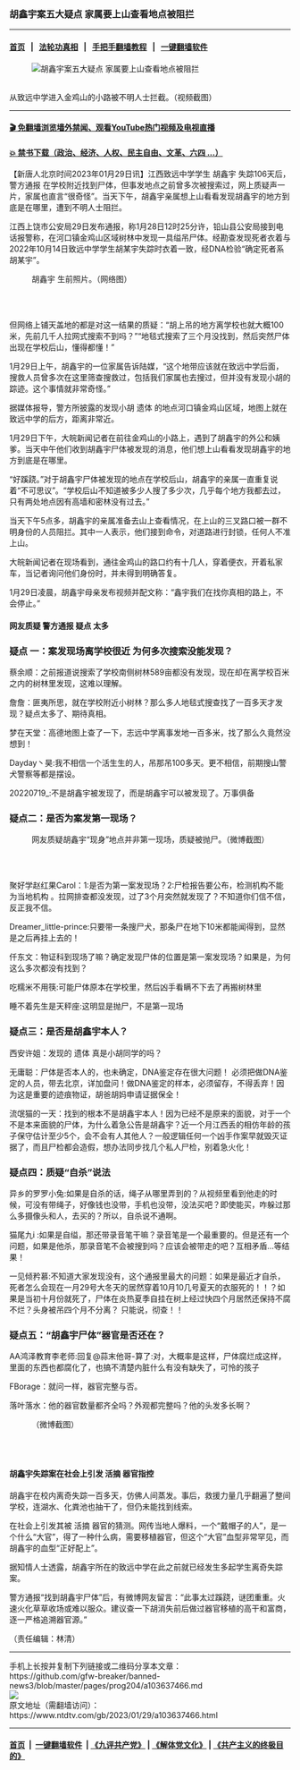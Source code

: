 ### 胡鑫宇案五大疑点 家属要上山查看地点被阻拦
------------------------

#### [首页](https://github.com/gfw-breaker/banned-news3/blob/master/README.md) &nbsp;&nbsp;|&nbsp;&nbsp; [法轮功真相](https://github.com/begood0513/basic/blob/master/README.md)  &nbsp;&nbsp;|&nbsp;&nbsp; [手把手翻墙教程](https://github.com/gfw-breaker/guides/wiki)  &nbsp;&nbsp;|&nbsp;&nbsp; [一键翻墙软件](https://github.com/gfw-breaker/nogfw/blob/master/README.md)  



<div><div class="featured_image">
 <figure>
  <img alt="胡鑫宇案五大疑点 家属要上山查看地点被阻拦" src="https://i.ntdtv.com/assets/uploads/2023/01/lan-800x450.jpg"/>
 </figure><br/>
 <span class="caption">
  从致远中学进入金鸡山的小路被不明人士拦截。（视频截图）
 </span>
</div>
</div><hr/>

#### [ 🎬  免翻墙浏览墙外禁闻、观看YouTube热门视频及电视直播](https://github.com/gfw-breaker/HelloWorld)

#### [ 💥  禁书下载（政治、经济、人权、民主自由、文革、六四 ...）](https://github.com/gfw-breaker/books/blob/master/README.md)

<div><div class="post_content" itemprop="articleBody">
 <p>
  【新唐人北京时间2023年01月29日讯】江西致远中学学生
  <ok href="https://www.ntdtv.com/gb/胡鑫宇.htm">
   胡鑫宇
  </ok>
  失踪106天后，
  <ok href="https://www.ntdtv.com/gb/警方通报.htm">
   警方通报
  </ok>
  在学校附近找到尸体，但事发地点之前曾多次被搜索过，网上质疑声一片，家属也直言“很奇怪”。当天下午，胡鑫宇亲属想上山看看发现胡鑫宇的地方到底是在哪里，遭到不明人士阻拦。
 </p>
 <p>
  江西上饶市公安局29日发布通报，称1月28日12时25分许，铅山县公安局接到电话报警称，在河口镇金鸡山区域树林中发现一具缢吊尸体。经勘查发现死者衣着与2022年10月14日致远中学学生胡某宇失踪时衣着一致，经DNA检验“确定死者系胡某宇”。
 </p>
 <figure class="wp-caption aligncenter" id="attachment_103637472" style="width: 402px">
  <img alt="" class="wp-image-103637472" src="https://i.ntdtv.com/assets/uploads/2023/01/705303adly1haks96hlkgj20wa0nwgoh.jpeg">
   <br/><figcaption class="wp-caption-text">
    <ok href="https://www.ntdtv.com/gb/胡鑫宇.htm">
     胡鑫宇
    </ok>
    生前照片。（网络图）
   </figcaption><br/>
  </img>
 </figure><br/>
 <p>
  但网络上铺天盖地的都是对这一结果的质疑：“胡上吊的地方离学校也就大概100米，先前几千人拉网式搜索不到吗？”“地毯式搜索了三个月没找到，然后突然尸体出现在学校后山，懂得都懂！”
 </p>
 <p>
  1月29日上午，胡鑫宇的一位家属告诉陆媒，“这个地带应该就在致远中学后面，搜救人员曾多次在这里筛查搜救过，包括我们家属也去搜过，但并没有发现小胡的踪迹。这个事情就非常奇怪。”
 </p>
 <p>
  据媒体报导，警方所披露的发现小胡
  <ok href="https://www.ntdtv.com/gb/遗体.htm">
   遗体
  </ok>
  的地点河口镇金鸡山区域，地图上就在致远中学的后方，距离非常近。
 </p>
 <p>
  1月29日下午，大皖新闻记者在前往金鸡山的小路上，遇到了胡鑫宇的外公和姨爹。当天中午他们收到胡鑫宇尸体被发现的消息，他们想上山看看发现胡鑫宇的地方到底是在哪里。
 </p>
 <p>
  “好蹊跷。”对于胡鑫宇尸体被发现的地点在学校后山，胡鑫宇的亲属一直重复说着“不可思议”。“学校后山不知道被多少人搜了多少次，几乎每个地方我都去过，只有两处地点因有高墙和密林没有过去。”
 </p>
 <p>
  当天下午5点多，胡鑫宇的亲属准备去山上查看情况，在上山的三叉路口被一群不明身份的人员阻拦。其中一人表示，他们接到命令，对道路进行封锁，任何人不准上山。
 </p>
 <p>
  大皖新闻记者在现场看到，通往金鸡山的路口约有十几人，穿着便衣，开着私家车，当记者询问他们身份时，并未得到明确答复。
 </p>
 <p>
  1月29日凌晨，胡鑫宇母亲发布视频并配文称：“鑫宇我们在找你真相的路上，不会停止。”
 </p>
 <h4>
  网友质疑
  <ok href="https://www.ntdtv.com/gb/警方通报.htm">
   警方通报
  </ok>
  <ok href="https://www.ntdtv.com/gb/疑点.htm">
   疑点
  </ok>
  太多
 </h4>
 <h3>
  <ok href="https://www.ntdtv.com/gb/疑点.htm">
   疑点
  </ok>
  一：案发现场离学校很近 为何多次搜索没能发现？
 </h3>
 <p>
  蔡余顺：之前报道说搜索了学校南侧树林589亩都没有发现，现在却在离学校百米之内的树林里发现，这难以理解。
 </p>
 <p>
  詹詹：匪夷所思，就在学校附近小树林？那么多人地毯式搜查找了一百多天才发现？疑点太多了、期待真相。
 </p>
 <p>
  梦在天堂：高德地图上查了一下，志远中学离事发地一百多米，找了那么久竟然没想到！
 </p>
 <p>
  Dayday丶昊:我不相信一个活生生的人，吊那吊100多天。更不相信，前期搜山警犬警察等都是摆设。
 </p>
 <p>
  20220719_:不是胡鑫宇被发现了，而是胡鑫宇可以被发现了。万事俱备
 </p>
 <h3>
  疑点二：是否为案发第一现场？
 </h3>
 <figure class="wp-caption aligncenter" id="attachment_103637473" style="width: 501px">
  <img alt="" class="wp-image-103637473" src="https://i.ntdtv.com/assets/uploads/2023/01/f4615c8b51f1fa1279bfd10f377cab23-1200x1096.jpg">
   <br/><figcaption class="wp-caption-text">
    网友质疑胡鑫宇“现身”地点并非第一现场，质疑被抛尸。（微博截图）
   </figcaption><br/>
  </img>
 </figure><br/>
 <p>
  聚好学赵红果Carol：1:是否为第一案发现场？2:尸检报告要公布，检测机构不能为当地机构 。拉网排查都没发现，过了3个月突然就发现了？不知道你们信不信，反正我不信。
 </p>
 <p>
  Dreamer_little-prince:只要带一条搜尸犬，那条尸在地下10米都能闻得到，显然是之后再挂上去的！
 </p>
 <p>
  仟东文：物证科到现场了嘛？确定发现尸体的位置是第一案发现场？如果是，为何这么多次都没有找到？
 </p>
 <p>
  吃糯米不用筷:可能尸体原本在学校里，然后凶手看瞒不下去了再搬树林里
 </p>
 <p>
  睡不着先生是天秤座:这明显是抛尸，不是第一现场
 </p>
 <h3>
  疑点三：是否是胡鑫宇本人？
 </h3>
 <p>
  西安许姐：发现的
  <ok href="https://www.ntdtv.com/gb/遗体.htm">
   遗体
  </ok>
  真是小胡同学的吗？
 </p>
 <p>
  无庸聪：尸体是否本人的，也未确定，DNA鉴定存在很大问题！ ​​​必须把做DNA鉴定的人员，带去北京，详加盘问！做DNA鉴定的样本，必须留存，不得丢弃！因为这是重要的迹痕物证，胡爸胡妈申请证据保全！ ​
 </p>
 <p>
  流氓猫的一天：找到的根本不是胡鑫宇本人！因为已经不是原来的面貌，对于一个不是本来面貌的尸体，为什么着急公告是胡鑫宇？近一个月江西丢的相仿年龄的孩子保守估计至少5个，会不会有人其他人？一般逻辑任何一个凶手作案早就毁灭证据了，而且尸检都会造假，想办法同步找几个私人尸检，别着急火化！
 </p>
 <h3>
  疑点四：质疑“自杀”说法
 </h3>
 <p>
  异乡的罗罗小兔:如果是自杀的话，绳子从哪里弄到的？从视频里看到他走的时候，可没有带绳子，好像钱也没带，手机也没带，没法买吧？即使能买，咋躲过那么多摄像头和人，去买的？所以，自杀说不通啊。
 </p>
 <p>
  猫尾九i :如果是自缢，那还带录音笔干嘛？录音笔是一个最重要的。但是还有一个问题，如果是他杀，那录音笔不会被搜到吗？应该会被带走的吧？互相矛盾…等结果！
 </p>
 <p>
  一见倾矜慕:不知道大家发现没有，这个通报里最大的问题：如果是最近才自杀，死者怎么会现在一月29号大冬天的居然穿着10月10几号夏天的衣服死的！！？如果是当初十月份就死了，尸体在炎热夏季自挂在树上经过快四个月居然还保持不腐不烂？头身被吊四个月不分离？ 只能说，彻查！！
 </p>
 <h3>
  疑点五：“胡鑫宇尸体”器官是否还在？
 </h3>
 <p>
  AA鸿泽教育李老师:回复@蒜末他哥-算了:对，大概率是这样，尸体腐烂成这样，里面的东西也都腐化了，也搞不清楚内脏什么有没有缺失了，可怜的孩子
 </p>
 <p>
  FBorage：就问一样，器官完整与否。
 </p>
 <p>
  落叶落水：他的器官数量都齐全吗？外观都完整吗？他的头发多长啊？
 </p>
 <figure class="wp-caption aligncenter" id="attachment_103637529" style="width: 401px">
  <img alt="" class="wp-image-103637529" src="https://i.ntdtv.com/assets/uploads/2023/01/eeb2e7f8131404f5a235e079eba6027d-1200x1130.jpg"/>
  <br/><figcaption class="wp-caption-text">
   （微博截图）
  </figcaption><br/>
 </figure><br/>
 <h4>
  胡鑫宇失踪案在社会上引发
  <ok href="https://www.ntdtv.com/gb/活摘.htm">
   活摘
  </ok>
  器官指控
 </h4>
 <p>
  胡鑫宇在校内离奇失踪一百多天，仿佛人间蒸发。事后，救援力量几乎翻遍了整间学校，连湖水、化粪池也抽干了，但仍未能找到线索。
 </p>
 <p>
  在社会上引发其被
  <ok href="https://www.ntdtv.com/gb/活摘.htm">
   活摘
  </ok>
  器官的猜测。网传当地人爆料，一个“戴帽子的人”，是一个什么“大官”，得了一种什么病，需要移植器官，但这个“大官”血型非常罕见，而胡鑫宇的血型“正好配上”。
 </p>
 <p>
  据知情人士透露，胡鑫宇所在的致远中学在此之前就已经发生多起学生离奇失踪案。
 </p>
 <p>
  警方通报“找到胡鑫宇尸体”后，有微博网友留言：“此事太过蹊跷，谜团重重。火速火化草草收场或难以服众。建议查一下胡消失前后做过器官移植的高干和富商，逐一严格追溯器官源。”
 </p>
 <p>
  （责任编辑：林清）
 </p>
 <div class="single_ad">
 </div>
</div>
</div>
<hr/>
手机上长按并复制下列链接或二维码分享本文章：<br/>
https://github.com/gfw-breaker/banned-news3/blob/master/pages/prog204/a103637466.md <br/>
<a href='https://github.com/gfw-breaker/banned-news3/blob/master/pages/prog204/a103637466.md'><img src='https://github.com/gfw-breaker/banned-news3/blob/master/pages/prog204/a103637466.md.png'/></a> <br/>
原文地址（需翻墙访问）：https://www.ntdtv.com/gb/2023/01/29/a103637466.html


------------------------
#### [首页](https://github.com/gfw-breaker/banned-news3/blob/master/README.md) &nbsp;|&nbsp; [一键翻墙软件](https://github.com/gfw-breaker/nogfw/blob/master/README.md) &nbsp;| [《九评共产党》](https://github.com/gfw-breaker/9ping.md/blob/master/README.md#九评之一评共产党是什么) | [《解体党文化》](https://github.com/gfw-breaker/jtdwh.md/blob/master/README.md) | [《共产主义的终极目的》](https://github.com/gfw-breaker/gczydzjmd.md/blob/master/README.md)


<img src='http://gfw-breaker.win/banned-news3/pages/prog204/a103637466.md' width='0px' height='0px'/>